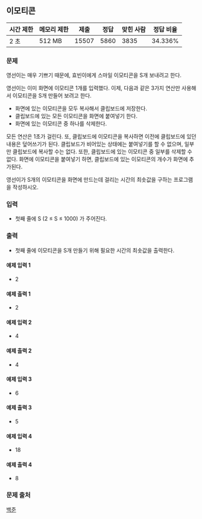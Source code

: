## 이모티콘
 
|시간 제한|	메모리 제한|	제출|	정답|	맞힌 사람|	정답 비율|
|---|---|---|---|---|---|
|2 초|	512 MB|	15507|	5860|	3835|	34.336%|

### 문제
영선이는 매우 기쁘기 때문에, 효빈이에게 스마일 이모티콘을 S개 보내려고 한다.

영선이는 이미 화면에 이모티콘 1개를 입력했다. 이제, 다음과 같은 3가지 연산만 사용해서 이모티콘을 S개 만들어 보려고 한다.

- 화면에 있는 이모티콘을 모두 복사해서 클립보드에 저장한다.
- 클립보드에 있는 모든 이모티콘을 화면에 붙여넣기 한다.
- 화면에 있는 이모티콘 중 하나를 삭제한다.

모든 연산은 1초가 걸린다. 또, 클립보드에 이모티콘을 복사하면 이전에 클립보드에 있던 내용은 덮어쓰기가 된다. 
클립보드가 비어있는 상태에는 붙여넣기를 할 수 없으며, 일부만 클립보드에 복사할 수는 없다.
또한, 클립보드에 있는 이모티콘 중 일부를 삭제할 수 없다. 화면에 이모티콘을 붙여넣기 하면, 클립보드에 있는 이모티콘의 개수가 화면에 추가된다.

영선이가 S개의 이모티콘을 화면에 만드는데 걸리는 시간의 최솟값을 구하는 프로그램을 작성하시오.

### 입력
- 첫째 줄에 S (2 ≤ S ≤ 1000) 가 주어진다.

### 출력
- 첫째 줄에 이모티콘을 S개 만들기 위해 필요한 시간의 최솟값을 출력한다.

#### 예제 입력 1 
- 2
#### 예제 출력 1 
- 2
#### 예제 입력 2 
- 4
#### 예제 출력 2 
- 4
#### 예제 입력 3 
- 6
#### 예제 출력 3 
- 5
#### 예제 입력 4 
- 18
#### 예제 출력 4 
- 8

### 문제 출처
[백준](https://www.acmicpc.net/problem/14226)